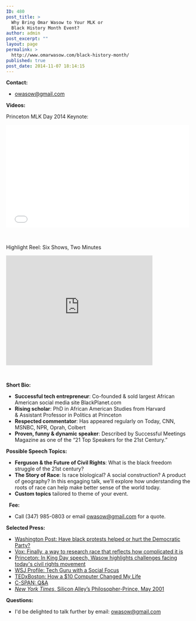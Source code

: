 ```yaml
---
ID: 480
post_title: >
  Why Bring Omar Wasow to Your MLK or
  Black History Month Event?
author: admin
post_excerpt: ""
layout: page
permalink: >
  http://www.omarwasow.com/black-history-month/
published: true
post_date: 2014-11-07 18:14:15
---
```

<strong>Contact:</strong>
<ul>
	<li><a href="mailto:owasow@gmail.com">owasow@gmail.com</a></li>

</ul>

<strong>Videos:</strong>

Princeton MLK Day 2014 Keynote:

<iframe src="//player.vimeo.com/video/84872428" width="500" height="281" frameborder="0" allowfullscreen="allowfullscreen"></iframe>

&nbsp;

Highlight Reel: Six Shows, Two Minutes

<iframe src="http://player.vimeo.com/video/17835354" width="400" height="300" frameborder="0"></iframe>

&nbsp;

<strong>Short Bio:</strong>
<ul>
	<li><strong>Successful tech entrepreneur</strong>: Co-founded &amp; sold largest African American social media site BlackPlanet.com</li>
	<li><strong>Rising scholar</strong>: PhD in African American Studies from Harvard &amp; Assistant Professor in Politics at Princeton</li>
	<li><strong>Respected commentator</strong>: Has appeared regularly on Today, CNN, MSNBC, NPR, Oprah, Colbert</li>
	<li><strong>Proven, funny &amp; dynamic speaker</strong>: Described by Successful Meetings Magazine as one of the “21 Top Speakers for the 21st Century.”</li>
</ul>
<strong>Possible Speech Topics:</strong>
<ul>
	<li><strong>Ferguson &amp; the Future of Civil Rights</strong>: What is the black freedom struggle of the 21st century?</li>
<!--
	<li><strong>Social Media and the Future of Business</strong>: How collective action online is redefining commerce.</li>
	<li><strong>Level Up</strong>: Is talent innate or acquired? An inspiring talk on how to succeed in college and business.</li>
-->
	<li><strong>The Story of Race</strong>: Is race biological? A social construction? A product of geography? In this engaging talk, we’ll explore how understanding the roots of race can help make better sense of the world today.</li>
	<li><strong>Custom topics</strong> tailored to theme of your event.</li>
</ul>
&nbsp;
<strong>Fee:</strong>
<ul>
        <li> Call (347) 985-0803 or email <a href="mailto:owasow@gmail.com">owasow@gmail.com</a> for a quote.</li>
</ul>

<!--
<strong>Videos:</strong>
-->

<strong>Selected Press:</strong>

<ul>

<li><a href="https://www.washingtonpost.com/blogs/monkey-cage/wp/2015/05/11/have-black-protests-helped-or-hurt-the-democratic-party/">Washington Post: Have black protests helped or hurt the Democratic Party?</a>

<li><a href="http://www.vox.com/2014/12/15/7382941/race-research-social-science">Vox: Finally, a way to research race that reflects how complicated it is</a>

<li><a href="http://www.princeton.edu/main/news/archive/S39/02/58Q32/index.xml">Princeton: In King Day speech, Wasow highlights challenges facing today's civil rights movement</a>

<li><a href="http://j.mp/wsjprofile">WSJ Profile: Tech Guru with a Social Focus</a> 

<li><a href="http://j.mp/TEDxBostonTalk">TEDxBoston: How a $10 Computer Changed My Life</a>

<li><a href="http://j.mp/C-SPAN-QA">C-SPAN: Q&A</a>

<li><a href="http://www.omarwasow.com/NYT_Browning_Profile.pdf"><em>New York Times</em>, Silicon Alley’s Philosopher-Prince, May 2001</a>

</ul>

<strong>Questions:</strong>
<ul>
	<li>I'd be delighted to talk further by email: <a href="mailto:owasow@gmail.com">owasow@gmail.com</a></li>
</ul>